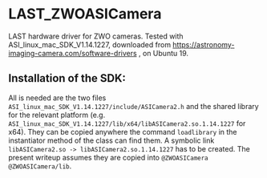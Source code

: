 # LAST_ZWOASICamera

LAST hardware driver for ZWO cameras. Tested with ASI_linux_mac_SDK_V1.14.1227, downloaded from
https://astronomy-imaging-camera.com/software-drivers , on Ubuntu 19.

## Installation of the SDK:

All is needed are the two files `ASI_linux_mac_SDK_V1.14.1227/include/ASICamera2.h` and
the shared library for the relevant platform (e.g. `ASI_linux_mac_SDK_V1.14.1227/lib/x64/libASICamera2.so.1.14.1227`
for x64). They can be copied anywhere the command `loadlibrary` in the instantiator method of the class can find them.
A symbolic link `libASICamera2.so -> libASICamera2.so.1.14.1227` has to be created. The present writeup assumes they are copied into `@ZWOASICamera @ZWOASICamera/lib`.
